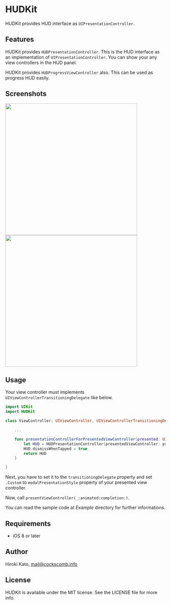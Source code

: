# HUDKit

HUDKit provides HUD interface as `UIPresentationController`.

## Features

HUDKit provides `HUDPresentationController`. This is the HUD interface as an implementation of `UIPresentationController`. You can show your any view controllers in the HUD panel.

HUDKit provides `HUDProgressViewController` also. This can be used as progress HUD easily.

## Screenshots

<img src="https://raw.githubusercontent.com/cockscomb/HUDKit/master/Screenshots/HUDPresentationController.png" width="414px" />
<img src="https://raw.githubusercontent.com/cockscomb/HUDKit/master/Screenshots/HUDProgressViewController.png" width="414px" />

## Usage

Your view controller must implements `UIViewControllerTransitioningDelegate` like below.

```swift
import UIKit
import HUDKit

class ViewController: UIViewController, UIViewControllerTransitioningDelegate {

    ...

    func presentationControllerForPresentedViewController(presented: UIViewController, presentingViewController presenting: UIViewController, sourceViewController source: UIViewController) -> UIPresentationController? {
        let HUD = HUDPresentationController(presentedViewController: presented, presentingViewController: presenting)
        HUD.dismissWhenTapped = true
        return HUD
    }

}
```

Next, you have to set it to the `transitioningDelegate` property and set `.Custom` to `modalPresentationStyle` property of your presented view controller.

Now, call `presentViewController(_:animated:completion:)`.

You can read the sample code at _Example_ directory for further informations.

## Requirements

- iOS 8 or later

## Author

Hiroki Kato, mail@cockscomb.info

## License

HUDKit is available under the MIT license. See the LICENSE file for more info.
